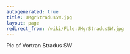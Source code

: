 ```yaml
---
autogenerated: true
title: UMgrStradusSW.jpg
layout: page
redirect_from: /wiki/File:UMgrStradusSW.jpg
---
```


Pic of Vortran Stradus SW
